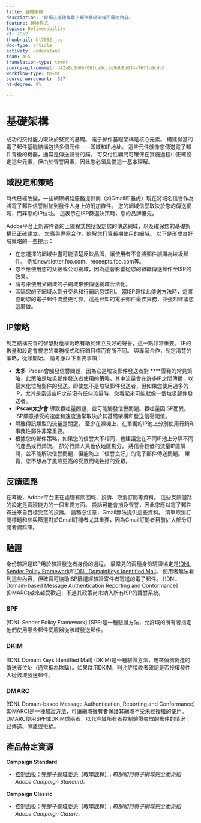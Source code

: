 ```yaml
---
title: 基礎架構
description: '瞭解正確建構電子郵件基礎架構所需的內容。 '
feature: 轉換程式
topics: Deliverability
kt: 7052
thumbnail: kt7052.jpg
doc-type: article
activity: understand
team: ACS
translation-type: tm+mt
source-git-commit: d42a8c3b06308fca0cf3e9db8d634a767fc0cdc6
workflow-type: tm+mt
source-wordcount: '857'
ht-degree: 0%

---
```



# 基礎架構

成功的交付能力取決於堅實的基礎。 電子郵件基礎架構是核心元素。 構建得當的電子郵件基礎結構包括多個元件——即域和IP地址。 這些元件就像您傳送電子郵件背後的機器，通常是傳送聲譽的錨。 可交付性顧問可確保在實施過程中正確設定這些元素，但由於聲譽因素，因此您必須具備這一基本理解。

## 域設定和策略

時代已經改變，一些網際網路服務提供商（如Gmail和雅虎）現在將域名信譽作為將電子郵件信譽附加到發件人身上的附加條件。 您的網域信譽取決於您的傳送網域，而非您的IP位址。 這表示在ISP篩選決策時，您的品牌優先。

Adobe平台上新寄件者的上線程式包括設定您的傳送網域，以及確保您的基礎架構已正確建立。 您應與專家合作，瞭解您打算長期使用的網域。 以下是形成良好域策略的一些提示：

* 在您選擇的網域中盡可能清楚反映品牌，讓使用者不會將郵件誤識為垃圾郵件。 例如newsletter.foo.com、receepts.foo.com等。
* 您不應使用您的父級或公司網域，因為這會影響從您的組織傳送郵件至ISP的效果。
* 請考慮使用父網域的子網域來使傳送網域合法化。
* 區隔您的子網域以劃分交易和行銷訊息類別。 當ISP尋找此傳送方法時，這將協助您的電子郵件流量更可靠，這是已知的電子郵件最佳實務，並強烈建議您這麼做。

## IP策略

制定結構完善的智慧財產權戰略有助於建立良好的聲譽，這一點非常重要。 IP的數量和設定會視您的業務模式和行銷目標而有所不同。 與專家合作，制定清楚的策略，從頭開始。 請考慮以下重要事項：

* **太多** IPscan會觸發信譽問題，因為它是垃圾郵件發送者對 ****&#x200B;雪鞋的常見策略，此策略是垃圾郵件發送者使用的策略，其中流量會在許多IP之間傳播，以最大化垃圾郵件的發送。即使您不是垃圾郵件發送者，但如果您使用過多的IP，尤其是當這些IP之前沒有任何流量時，您看起來可能就像一個垃圾郵件發送者。
* **IPscan太少會** 導致吞吐量問題，並可能觸發信譽問題。吞吐量因ISP而異。 ISP願意接受的速度和速度通常取決於其基礎架構和發送信譽閾值。
* 隔離傳訊類型的流量是關鍵。 至少在裸機上，在單獨的IP池上分別使用行銷和事務性郵件非常重要。
* 根據您的郵件策略，如果您的信譽大不相同，也建議您在不同IP池上分隔不同的產品或行銷流。 部分行銷人員也依地區劃分。 將信譽較低的流量IP區隔開，並不能解決信譽問題，但能防止「信譽良好」的電子郵件傳送問題。 畢竟，您不想為了風險更高的受眾而犧牲好的受眾。

## 反饋迴路

在幕後，Adobe平台正在處理有關回報、投訴、取消訂閱等資料。 這些反饋迴路的設定是實現能力的一個重要方面。 投訴可能會損及聲譽，因此您應以電子郵件寄送來自目標受眾的投訴。 請務必注意，Gmail無法提供這些資料。 清單取消訂閱標題和參與篩選對於Gmail訂閱者尤其重要，因為Gmail訂閱者目前佔大部分訂閱者資料庫。

## 驗證

身份驗證是ISP用於驗證發送者身份的過程。 最常見的兩種身份驗證協定是[!DNL Sender Policy Framework](SPF)和[!DNL DomainKeys Identified Mail](DKIM)。 使用者無法看到這些內容，但確實可協助ISP篩選經驗證寄件者寄送的電子郵件。 [!DNL Domain-based Message Authentication Reporting and Conformance] (DMARC)越來越受歡迎，不過其政策尚未納入所有ISP的聲譽系統。

### SPF

[!DNL Sender Policy Framework] (SPF)是一種驗證方法，允許域的所有者指定他們使用哪些郵件伺服器從該域發送郵件。

### DKIM

[!DNL Domain Keys Identified Mail] (DKIM)是一種驗證方法，用來偵測偽造的傳送者位址（通常稱為欺騙）。如果啟用DKIM，則允許接收者確認是否授權發件人從該域發送郵件。

### DMARC

[!DNL Domain-based Message Authentication, Reporting and Conformance] (DMARC)是一種驗證方法，可讓網域擁有者保護其網域不受未經授權的使用。DMARC使用SPF或DKIM或兩者，以允許域所有者控制驗證失敗的郵件的情況：已傳送、隔離或拒絕。

## 產品特定資源

**Campaign Standard**

* [控制面板：完整子網域委派（教學課程）](https://experienceleague.corp.adobe.com/docs/campaign-standard-learn/control-panel/subdomains-and-certificates/subdomain-delegation.html): *瞭解如何將子網域完全委派給Adobe Campaign Standard。*

**Campaign Classic**

* [控制面板：完整子網域委派（教學課程）](https://experienceleague.corp.adobe.com/docs/campaign-classic-learn/control-panel/subdomains-and-certificates/subdomain-delegation.html): *瞭解如何將子網域完全委派給Adobe Campaign Classic。*
